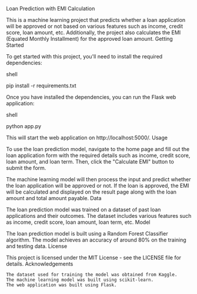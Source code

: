 Loan Prediction with EMI Calculation

This is a machine learning project that predicts whether a loan application will be approved or not based on various features such as income, credit score, loan amount, etc. Additionally, the project also calculates the EMI (Equated Monthly Installment) for the approved loan amount.
Getting Started

To get started with this project, you'll need to install the required dependencies:

shell

pip install -r requirements.txt

Once you have installed the dependencies, you can run the Flask web application:

shell

python app.py

This will start the web application on http://localhost:5000/.
Usage

To use the loan prediction model, navigate to the home page and fill out the loan application form with the required details such as income, credit score, loan amount, and loan term. Then, click the "Calculate EMI" button to submit the form.

The machine learning model will then process the input and predict whether the loan application will be approved or not. If the loan is approved, the EMI will be calculated and displayed on the result page along with the loan amount and total amount payable.
Data

The loan prediction model was trained on a dataset of past loan applications and their outcomes. The dataset includes various features such as income, credit score, loan amount, loan term, etc.
Model

The loan prediction model is built using a Random Forest Classifier algorithm. The model achieves an accuracy of around 80% on the training and testing data.
License

This project is licensed under the MIT License - see the LICENSE file for details.
Acknowledgements

    The dataset used for training the model was obtained from Kaggle.
    The machine learning model was built using scikit-learn.
    The web application was built using Flask.
